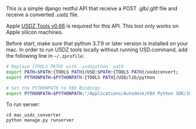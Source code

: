 This is a simple django restful API that receive a POST .glb/.gltf file and receive a converted .usdz file.

Apple [USDZ Tools v0.66](https://developer.apple.com/augmented-reality/tools/files/USDPython-pkg.zip) is required for this API. This tool only works on Apple silicon machines.

Before start, make sure that python 3.7.9 or later version is installed on your mac. In order to run USDZ tools locally without running USD.command, add the following line in `~/.zprofile`:

```sh
# Replace {TOOLS PATH} with `usdzpython` path
export PATH=$PATH:{TOOLS PATH}/USD:$PATH:{TOOLS PATH}/usdzconvert;
export PYTHONPATH=$PYTHONPATH:{TOOLS PATH}/USD/lib/python

# Set the PYTHONPATH to FBX Bindings
export PYTHONPATH=$PYTHONPATH:"/Applications/Autodesk/FBX Python SDK/2020.2.1/lib/Python37_x64"
```

To run server:
```
cd mac_usdz_converter
python manage.py runserver
```
